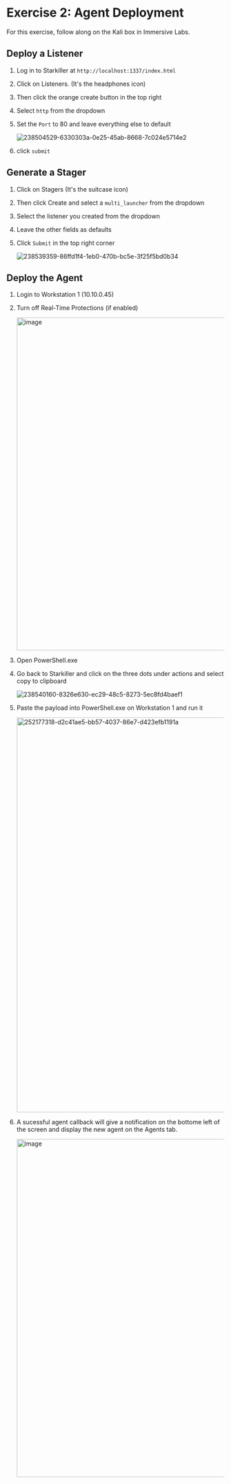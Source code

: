 # Exercise 2: Agent Deployment

For this exercise, follow along on the Kali box in Immersive Labs.

## Deploy a Listener
1. Log in to Starkiller at `http://localhost:1337/index.html` 
2. Click on Listeners. (It's the headphones icon)
3. Then click the orange create button in the top right 
4. Select `http` from the dropdown
5. Set the `Port` to 80 and leave everything else to default 

   ![238504529-6330303a-0e25-45ab-8668-7c024e5714e2](https://github.com/BC-SECURITY/Empire/assets/20302208/a5dfcbd8-11b5-4f6f-ab35-b4610770581b)

6. click `submit`

## Generate a Stager
1. Click on Stagers (It's the suitcase icon)  
2. Then click Create and select a `multi_launcher` from the dropdown
3. Select the listener you created from the dropdown 
4. Leave the other fields as defaults 
5. Click `Submit` in the top right corner 

   ![238539359-86ffd1f4-1eb0-470b-bc5e-3f25f5bd0b34](https://github.com/BC-SECURITY/Empire/assets/20302208/5fc291d5-76c6-451b-8a71-e877efa99313)

## Deploy the Agent
1. Login to Workstation 1 (10.10.0.45)
2. Turn off Real-Time Protections (if enabled)

   <img width="770" alt="image" src="https://user-images.githubusercontent.com/20302208/154829916-27c4aac3-1a3b-44d6-83a1-957d570e18a9.png">

3. Open PowerShell.exe
4. Go back to Starkiller and click on the three dots under actions and select copy to clipboard

    ![238540160-8326e630-ec29-48c5-8273-5ec8fd4baef1](https://github.com/BC-SECURITY/Empire/assets/20302208/93e24fcf-bdaa-4e5d-a902-b6e93f3ebeae)

5. Paste the payload into PowerShell.exe on Workstation 1 and run it 

   <img width="913" alt="252177318-d2c41ae5-bb57-4037-86e7-d423efb1191a" src="https://github.com/BC-SECURITY/Empire/assets/20302208/affa456f-a408-4e93-96f2-061d72cfe33b">

6. A sucessful agent callback will give a notification on the bottome left of the screen and display the new agent on the Agents tab.

    <img width="782" alt="image" src="https://github.com/BC-SECURITY/Empire/assets/20302208/9734c080-5ec3-4922-8fac-ebf53420cc4d">